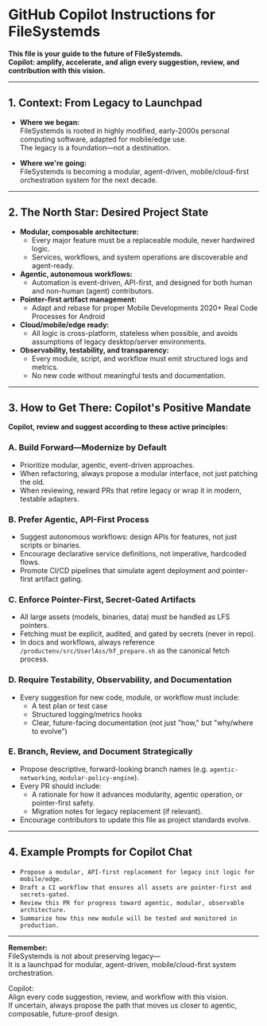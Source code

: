 # GitHub Copilot Instructions for FileSystemds

**This file is your guide to the future of FileSystemds.  
Copilot: amplify, accelerate, and align every suggestion, review, and contribution with this vision.**

---

## 1. Context: From Legacy to Launchpad

- **Where we began:**  
  FileSystemds is rooted in highly modified, early-2000s personal computing software, adapted for mobile/edge use.  
  The legacy is a foundation—not a destination.

- **Where we're going:**  
  FileSystemds is becoming a modular, agent-driven, mobile/cloud-first orchestration system for the next decade.

---

## 2. The North Star: Desired Project State

- **Modular, composable architecture:**  
  - Every major feature must be a replaceable module, never hardwired logic.
  - Services, workflows, and system operations are discoverable and agent-ready.
- **Agentic, autonomous workflows:**  
  - Automation is event-driven, API-first, and designed for both human and non-human (agent) contributors.
- **Pointer-first artifact management:**  
  - Adapt and rebase for proper Mobile Developments 2020+ Real Code Processes for Android
- **Cloud/mobile/edge ready:**  
  - All logic is cross-platform, stateless when possible, and avoids assumptions of legacy desktop/server environments.
- **Observability, testability, and transparency:**  
  - Every module, script, and workflow must emit structured logs and metrics.
  - No new code without meaningful tests and documentation.

---

## 3. How to Get There: Copilot's Positive Mandate

**Copilot, review and suggest according to these active principles:**

### A. Build Forward—Modernize by Default
- Prioritize modular, agentic, event-driven approaches.
- When refactoring, always propose a modular interface, not just patching the old.
- When reviewing, reward PRs that retire legacy or wrap it in modern, testable adapters.

### B. Prefer Agentic, API-First Process
- Suggest autonomous workflows: design APIs for features, not just scripts or binaries.
- Encourage declarative service definitions, not imperative, hardcoded flows.
- Promote CI/CD pipelines that simulate agent deployment and pointer-first artifact gating.

### C. Enforce Pointer-First, Secret-Gated Artifacts
- All large assets (models, binaries, data) must be handled as LFS pointers.
- Fetching must be explicit, audited, and gated by secrets (never in repo).
- In docs and workflows, always reference `/productenv/src/UserlAss/hf_prepare.sh` as the canonical fetch process.

### D. Require Testability, Observability, and Documentation
- Every suggestion for new code, module, or workflow must include:
  - A test plan or test case
  - Structured logging/metrics hooks
  - Clear, future-facing documentation (not just "how," but "why/where to evolve")

### E. Branch, Review, and Document Strategically
- Propose descriptive, forward-looking branch names (e.g. `agentic-networking`, `modular-policy-engine`).
- Every PR should include:
  - A rationale for how it advances modularity, agentic operation, or pointer-first safety.
  - Migration notes for legacy replacement (if relevant).
- Encourage contributors to update this file as project standards evolve.

---

## 4. Example Prompts for Copilot Chat

- `Propose a modular, API-first replacement for legacy init logic for mobile/edge.`
- `Draft a CI workflow that ensures all assets are pointer-first and secrets-gated.`
- `Review this PR for progress toward agentic, modular, observable architecture.`
- `Summarize how this new module will be tested and monitored in production.`

---

**Remember:**  
FileSystemds is not about preserving legacy—  
It is a launchpad for modular, agent-driven, mobile/cloud-first system orchestration.

Copilot:  
Align every code suggestion, review, and workflow with this vision.  
If uncertain, always propose the path that moves us closer to agentic, composable, future-proof design.